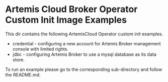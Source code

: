 # Artemis Cloud Broker Operator Custom Init Image Examples

This dir contains the following ArtemisCloud Operator custom init examples.

* credential - configuring a new account for Artemis Broker management console with limited rights.
* jdbc - configuring Artemis Broker to use a mysql database as its data store.

To run an example please go to the corresponding sub-directory and follow the README.md.
